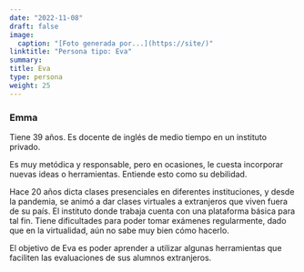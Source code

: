 ```yaml
---
date: "2022-11-08"
draft: false
image:
  caption: "[Foto generada por...](https://site/)"
linktitle: "Persona tipo: Eva"
summary: 
title: Eva
type: persona
weight: 25
---
```


### Emma

Tiene 39 años. Es docente de inglés de medio tiempo en un instituto privado.

Es muy metódica y responsable, pero en ocasiones, le cuesta incorporar nuevas ideas o herramientas. Entiende esto como su debilidad.

Hace 20 años dicta clases presenciales en diferentes instituciones, y desde la pandemia, se animó a dar clases virtuales a extranjeros que viven fuera de su país. El instituto donde trabaja cuenta con una plataforma básica para tal fin. Tiene dificultades para poder tomar exámenes regularmente, dado que en la virtualidad, aún no sabe muy bien cómo hacerlo.

El objetivo de Eva es poder aprender a utilizar algunas herramientas que faciliten las evaluaciones de sus alumnos extranjeros.
